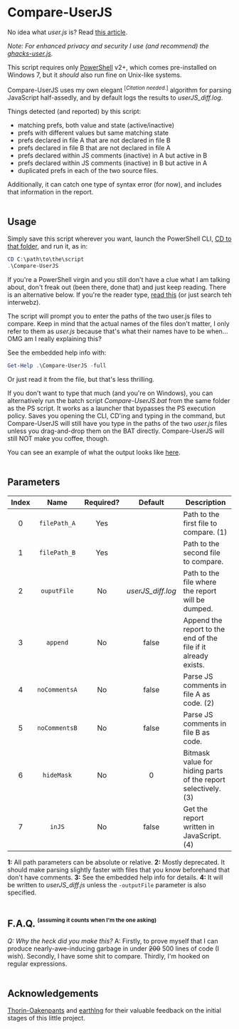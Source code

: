 Compare-UserJS
==============

No idea what *user.js* is? Read [this article](https://developer.mozilla.org/en-US/docs/Mozilla/Preferences/A_brief_guide_to_Mozilla_preferences).

*Note: For enhanced privacy and security I use (and recommend) the [ghacks-user.js](https://github.com/ghacksuserjs/ghacks-user.js).*

This script requires only [PowerShell](https://github.com/PowerShell/PowerShell) v2+, which comes pre-installed on Windows 7, but it *should* also run fine on Unix-like systems.

Compare-UserJS uses my own elegant <sup>[<i>Citation needed.</i>]</sup>  algorithm for parsing JavaScript half-assedly, and by default logs the results to *userJS_diff.log*.

Things detected (and reported) by this script:

- matching prefs, both value and state (active/inactive)
- prefs with different values but same matching state
- prefs declared in file A that are not declared in file B
- prefs declared in file B that are not declared in file A
- prefs declared within JS comments (inactive) in A but active in B
- prefs declared within JS comments (inactive) in B but active in A
- duplicated prefs in each of the two source files.

Additionally, it can catch one type of syntax error (for now), and includes that information in the report.
<br><br>


Usage
------

Simply save this script wherever you want, launch the PowerShell CLI, [CD to that folder](https://ss64.com/ps/set-location.html), and run it, as in:

```PowerShell
CD C:\path\to\the\script
.\Compare-UserJS
```

If you're a PowerShell virgin and you still don't have a clue what I am talking about, don't freak out (been there, done that) and just keep reading. There is an alternative below. If you're the reader type, [read this](https://ss64.com/ps/syntax-run.html) (or just search teh interwebz).

The script will prompt you to enter the paths of the two user.js files to compare. Keep in mind that the actual names of the files don't matter, I only refer to them as *user.js* because that's what their names have to be when... OMG am I really explaining this?

See the embedded help info with:

```PowerShell
Get-Help .\Compare-UserJS -full
```

Or just read it from the file, but that's less thrilling.

If you don't want to type that much (and you're on Windows), you can alternatively run the batch script *Compare-UserJS.bat* from the same folder as the PS script. It works as a launcher that bypasses the PS execution policy. Saves you opening the CLI, CD'ing and typing in the command, but Compare-UserJS will still have you type in the paths of the two *user.js* files unless you drag-and-drop them on the BAT directly. Compare-UserJS will still NOT make you coffee, though.

You can see an example of what the output looks like [here](userJS_diff.log).
<br><br>


Parameters
-----------

|**Index** |   **Name**    | **Required?** |    **Default**    |                        **Description**                        |
|:--------:|:-------------:|:-------------:|:-----------------:|---------------------------------------------------------------|
|    0     | `filePath_A`  |      Yes      |                   | Path to the first file to compare. (1)                        |
|    1     | `filePath_B`  |      Yes      |                   | Path to the second file to compare.                           |
|    2     |  `ouputFile`  |      No       | *userJS_diff.log* | Path to the file where the report will be dumped.             |
|    3     |   `append`    |      No       |       false       | Append the report to the end of the file if it already exists.|
|    4     | `noCommentsA` |      No       |       false       | Parse JS comments in file A as code. (2)                      |
|    5     | `noCommentsB` |      No       |       false       | Parse JS comments in file B as code.                          |
|    6     |  `hideMask`   |      No       |         0         | Bitmask value for hiding parts of the report selectively. (3) |
|    7     |    `inJS`     |      No       |       false       | Get the report written in JavaScript. (4)                     |

**1:** All path parameters can be absolute or relative. 
**2:** Mostly deprecated. It should make parsing slightly faster with files that you know beforehand that don't have comments. 
**3:** See the embedded help info for details. 
**4:** It will be written to *userJS_diff.js* unless the `-outputFile` parameter is also specified.
<br><br>


F.A.Q. <sup><sup><sub>(assuming it counts when I'm the one asking)<sub></sup></sup>
-------

*Q: Why the heck did you make this?*
A: Firstly, to prove myself that I can produce nearly-awe-inducing garbage in under ~~200~~ 500 lines of code (I wish). Secondly, I have some shit to compare. Thirdly, I'm hooked on regular expressions.
<br><br>


Acknowledgements
-----------------
[Thorin-Oakenpants](https://github.com/Thorin-Oakenpants) and [earthlng](https://github.com/earthlng) for their valuable feedback on the initial stages of this little project.
